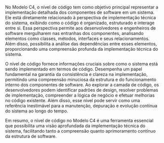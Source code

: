 No Modelo C4, o nível de código tem como objetivo principal representar a implementação detalhada dos componentes de 
software em um sistema. Ele está diretamente relacionado à perspectiva de implementação técnica do sistema, exibindo como
o código é organizado, estruturado e interage entre si. Essa perspectiva permite aos desenvolvedores e engenheiros de 
software mergulharem nas entranhas dos componentes, analisando elementos como classes, métodos, interfaces e seus 
relacionamentos. Além disso, possibilita a análise das dependências entre esses elementos, proporcionando uma compreensão
profunda da implementação técnica do sistema.

O nível de código fornece informações cruciais sobre como o sistema está sendo implementado em termos de código. Desempenha
um papel fundamental na garantia da consistência e clareza na implementação, permitindo uma compreensão minuciosa da estrutura
e do funcionamento interno dos componentes de software. Ao explorar a camada de código, os desenvolvedores podem identificar
padrões de design, resolver problemas de implementação, compreender a lógica de negócio e efetuar melhorias no código existente.
Além disso, esse nível pode servir como uma referência inestimável para a manutenção, depuração e evolução contínua do sistema
ao longo do tempo.

Em resumo, o nível de código no Modelo C4 é uma ferramenta essencial que possibilita uma visão aprofundada da implementação
técnica do sistema, facilitando tanto a compreensão quanto aprimoramento contínuo da estrutura de software.
